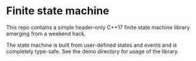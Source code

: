 # Finite state machine
This repo contains a simple header-only C++17 finite state machine library emerging from a weekend hack.

The state machine is built from user-defined states and events and is completely type-safe. See the demo directory for usage of the library.
